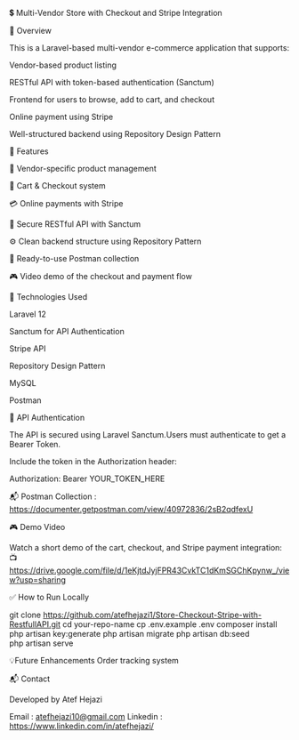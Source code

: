 💲 Multi-Vendor Store with Checkout and Stripe Integration

📌 Overview

This is a Laravel-based multi-vendor e-commerce application that supports:

Vendor-based product listing

RESTful API with token-based authentication (Sanctum)

Frontend for users to browse, add to cart, and checkout

Online payment using Stripe

Well-structured backend using Repository Design Pattern

🚀 Features

🛙️ Vendor-specific product management

🧾 Cart & Checkout system

💳 Online payments with Stripe

🔐 Secure RESTful API with Sanctum

⚙️ Clean backend structure using Repository Pattern

🧺 Ready-to-use Postman collection

🎮 Video demo of the checkout and payment flow

💠 Technologies Used

Laravel 12

Sanctum for API Authentication

Stripe API

Repository Design Pattern

MySQL

Postman

🔐 API Authentication

The API is secured using Laravel Sanctum.Users must authenticate to get a Bearer Token.

Include the token in the Authorization header:

Authorization: Bearer YOUR_TOKEN_HERE

📬 Postman Collection : https://documenter.getpostman.com/view/40972836/2sB2qdfexU


🎮 Demo Video

Watch a short demo of the cart, checkout, and Stripe payment integration:📺 https://drive.google.com/file/d/1eKjtdJyjFPR43CvkTC1dKmSGChKpynw_/view?usp=sharing

✅ How to Run Locally

git clone https://github.com/atefhejazi1/Store-Checkout-Stripe-with-RestfullAPI.git
cd your-repo-name
cp .env.example .env
composer install
php artisan key:generate
php artisan migrate
php artisan db:seed   
php artisan serve



💡Future Enhancements
Order tracking system

📬 Contact

Developed by Atef Hejazi

Email : atefhejazi10@gmail.com
Linkedin : https://www.linkedin.com/in/atefhejazi/
